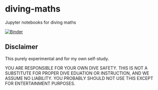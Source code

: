 # diving-maths
Jupyter notebooks for diving maths

[![Binder](https://mybinder.org/badge_logo.svg)](https://mybinder.org/v2/gh/ann-kilzer/diving-maths/HEAD)


## Disclaimer

This purely experimental and for my own self-study. 

YOU ARE RESPONSIBLE FOR YOUR OWN DIVE SAFETY. THIS IS NOT A SUBSTITUTE FOR PROPER DIVE EDUATION OR INSTRUCTION, AND WE ASSUME NO LIABILITY. YOU PROBABLY SHOULD NOT USE THIS EXCEPT FOR ENTERTAINMENT PURPOSES.
